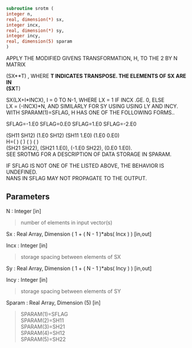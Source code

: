 ```fortran  
subroutine srotm (  
integer n,  
real, dimension(*) sx,  
integer incx,  
real, dimension(*) sy,  
integer incy,  
real, dimension(5) sparam  
)  
```  
  
APPLY THE MODIFIED GIVENS TRANSFORMATION, H, TO THE 2 BY N MATRIX  
  
(SX**T) , WHERE **T INDICATES TRANSPOSE. THE ELEMENTS OF SX ARE IN  
(SX**T)  
  
SX(LX+I*INCX), I = 0 TO N-1, WHERE LX = 1 IF INCX .GE. 0, ELSE  
LX = (-INCX)*N, AND SIMILARLY FOR SY USING USING LY AND INCY.  
WITH SPARAM(1)=SFLAG, H HAS ONE OF THE FOLLOWING FORMS..  
  
SFLAG=-1.E0     SFLAG=0.E0        SFLAG=1.E0     SFLAG=-2.E0  
  
(SH11  SH12)    (1.E0  SH12)    (SH11  1.E0)    (1.E0  0.E0)  
H=(          )    (          )    (          )    (          )  
(SH21  SH22),   (SH21  1.E0),   (-1.E0 SH22),   (0.E0  1.E0).  
SEE  SROTMG FOR A DESCRIPTION OF DATA STORAGE IN SPARAM.  
  
IF SFLAG IS NOT ONE OF THE LISTED ABOVE, THE BEHAVIOR IS UNDEFINED.  
NANS IN SFLAG MAY NOT PROPAGATE TO THE OUTPUT.  
  
  
## Parameters  
N : Integer [in]  
> number of elements in input vector(s)  
  
Sx : Real Array, Dimension ( 1 + ( N - 1 )*abs( Incx ) ) [in,out]  
  
Incx : Integer [in]  
> storage spacing between elements of SX  
  
Sy : Real Array, Dimension ( 1 + ( N - 1 )*abs( Incy ) ) [in,out]  
  
Incy : Integer [in]  
> storage spacing between elements of SY  
  
Sparam : Real Array, Dimension (5) [in]  
> SPARAM(1)=SFLAG  
> SPARAM(2)=SH11  
> SPARAM(3)=SH21  
> SPARAM(4)=SH12  
> SPARAM(5)=SH22  
  
